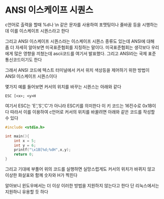 # ANSI 이스케이프 시퀀스

c언어로 출력을 할때 %d나 \n 같은 문자를 사용하여 포맷팅이나 줄바꿈 등을 시행하는데 이를 이스케이프 시퀀스라고 한다

그리고 ANSI 이스케이프 시퀀스라는 이스케이프 시퀀스 종류도 있는데 ANSI에 대해 좀 더 자세히 알아보면 미국표준협회를 지칭하는 말이다. 미국표준협회는 생각보다 우리에게 많은 영향을 끼쳤는데 ascii코드를 여기서 발표했다. 그리고 ANSI라는 국제 표준 통신코드이기도 한다

그래서 ANSI 코드에 텍스트 터미널에서 커서 위치 색상등을 제어하기 위한 방법이 ANSI 이스케이프 시퀀스이다

몇가지 예를 들어보면 커서의 위치를 바꾸는 시퀀스는 아래와 같다

`ESC [<x>; <y>H` 

여기서 ESC는 'E','S','C'가 아니라 ESC키를 의미한다
이 키 코드는 16진수로 0x1B이다
따라서 이를 이용하여 c언어로 커서의 위치를 바꿀려면 아래와 같은 코드를 작성할 수 있다

```C
#include <stdio.h>

int main(){
	int x = 5;
	int y = 6;
	printf("\x1B[%d;%dH",x,y);
	return 0;
}
```



그리고 기대에 부풀어 위의 코드를 실행하면 실망스럽게도 커서의 위치가 바뀌지 않고 이상한 화살표와 함께 숫자와 H가 찍힌다

알아보니 윈도우에서는 더 이상 이러한 방법을 지원하지 않는다고 한다
단 리눅스에서는 지원하니 유용할 듯 하다